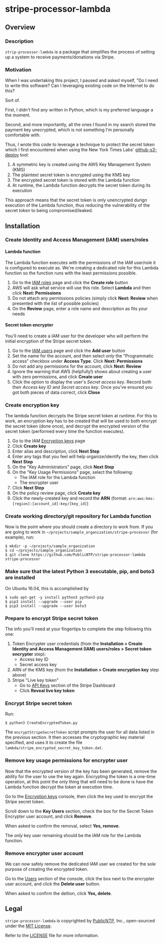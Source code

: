 # stripe-processor-lambda

## Overview

### Description

`strip-processor-lambda` is a package that simplifies the process of 
setting up a system to receive payments/donations via Stripe.

### Motivation

When I was undertaking this project, I paused and asked myself, 
"Do I need to write this software? Can I leveraging existing code
on the Internet to do this? 

Sort of.

First, I didn't find any written in Python, which is my preferred
language a the moment.

Second, and more importantly, all the ones I found in my search 
stored the payment key unecrypted, which is not something I'm 
personally comfortable with. 

Thus, I wrote this code to leverage a technique to protect the
secret token which I first encountered when using the 
New York Times Labs' [github-s3-deploy](https://github.com/nytlabs/github-s3-deploy) 
tool:

1. A symmetric key is created using the AWS Key Management System (KMS) 
2. The plaintext secret token is encrypted using the KMS key
3. The encrypted secret token is stored with the Lambda function
4. At runtime, the Lambda function decrypts the secret token during its
execution

This approach means that the secret token is only unencrypted 
durign execution of the Lambda function, thus reducing the 
vulnerability of the secret token to being compromised/leaked.

## Installation

### Create Identity and Access Management (IAM) users/roles

#### Lambda function

The Lambda function executes with the permissions of the IAM user/role
it is configured to execute as. We're creating a dedicated role for this
Lambda function so the function runs with the least permissions possible.

1. Go to the [IAM roles](https://console.aws.amazon.com/iam/home#/roles) page
and click the **Create role** button
2. AWS will ask what service will use this role. Select **Lambda** and then 
click **Next: Permissions**
3. Do not attach any permissions policies (simply click **Next: Review** when 
presented with the list of possible policies)
4. On the **Review** page, enter a role name and description as fits your
needs


#### Secret token encrypter

You'll need to create a IAM user for the developer who will perform the initial
encryption of the Stripe secret token.

1. Go to the [IAM users](https://console.aws.amazon.com/iam/home#/users) page
and click the **Add user** button
2. Set the name for the account, and then select _only_ the "Programmatic access"
checkbox under **Access Type**. Click **Next: Permissions**
3. Do not add any permissions for the account, click **Next: Review**
4. Ignore the warning that AWS (helpfully!) shows about creating a user with zero 
permissions, and click **Create user**
5. Click the option to display the user's _Secret access key_. Record both their
_Access key ID_ and _Secret access key_. Once you've ensured you got both pieces
of data correct, click **Close**


### Create encryption key

The lambda function decrypts the Stripe secret token at runtime. For this to 
work, an encryption key has to be created that will be used to both encrypt
the secret token (done once), and decrypt the encrypted version of the secret
token (performed every time the function executes).

1. Go to the IAM [Encryption keys](https://console.aws.amazon.com/iam/home#/encryptionKeys/)
page
2. Click **Create key**
3. Enter alias and description, click **Next Step**
4. Enter any tags that you feel will help organize/identify the key, then click **Next Step**
5. On the "Key Administrators" page, click **Next Step**
6. On the "Key Usage Permissions" page, select the following:
    * The IAM role for the Lambda function 
    * The encrypter user 
7. Click **Next Step**
8. On the policy review page, click **Create key**
9. Click the newly-created key and record the **ARN** (format: 
`arn:aws:kms:[region]:[account_id]:key/[key_id]`)

### Create working directory/git repository for Lambda function

Now is the point where you should create a directory to work from. 
If you are going to work in `~/projects/sample_organization/stripe-processor` (for example),
run:

```Shell
$ mkdir -p ~/projects/sample_organization
$ cd ~/projects/sample_organization
$ git clone https://github.com/PublicNTP/stripe-processor-lambda stripe-processor
```

### Make sure that the latest Python 3 executable, pip, and boto3 are installed

On Ubuntu 16.04, this is accomplished by 
```Shell
$ sudo apt-get -y install python3 python3-pip
$ pip3 install --upgrade --user pip 
$ pip3 install --upgrade --user boto3
```

### Prepare to encrypt Stripe secret token 

The info you'll need at your fingertips to complete the step following this one:

1. Token Encrypter user credentials (from the **Installation > Create 
Identity and Access Management (IAM) users/roles > Secret token encrypter** step):
    * Access key ID
    * Secret access key
2. ARN of the KMS key (from the **Installation > Create encryption key** 
step above)
3. Stripe "Live key token"
    * Go to [API Keys](https://dashboard.stripe.com/account/apikeys) section of the Stripe Dashboard
    * Click **Reveal live key token**

### Encrypt Stripe secret token

Run:

``` Shell
$ python3 CreateEncryptedToken.py
```

The `encryptStripeSecretToken` script prompts the user for all data listed in the 
previous section. It then accesses the cryptographic key material specified, and uses
it to create the file `lambda/stripe_encrypted_secret_key_token.dat`.

### Remove key usage permissions for encrypter user

Now that the encrypted version of the key has been generated, remove the ability
for the user to use the key again. Encrypting the token is a one-time operation,
at this point the only thing that will need to be done is have the Lambda function
decrypt the token at execution time.

Go to the [Encryption keys](https://console.aws.amazon.com/iam/home#/encryptionKeys/) 
console, then click the key used to encrypt the Stripe secret token.

Scroll down to the **Key Users** section, check the box for the Secret Token Encrypter
user account, and click **Remove**. 

When asked to confirm the removal, select **Yes, remove**.

The _only_ key user remaining should be the IAM role for the Lambda function.

### Remove encrypter user account

We can now safely remove the dedicated IAM user we created for the sole purpose
of creating the encrypted token.

Go to the [Users](https://console.aws.amazon.com/iam/home#/users) section of the console,
click the box next to the encrypter user account, and click the **Delete user** button.

When asked to confirm the deltion, click **Yes, delete**.



## Legal

`stripe-processor-lambda` is copyrighted by [PublicNTP](https://publicntp.org), Inc., 
open-sourced under the [MIT License](https://en.wikipedia.org/wiki/MIT_License). 

Refer to the
[LICENSE](https://github.com/PublicNTP/stripe-processor-lambda/blob/master/LICENSE) 
file for more information.
